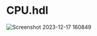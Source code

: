 # CPU.hdl
![Screenshot 2023-12-17 160849](https://github.com/Anam-Ashraf7/nand2tetris-Part1/assets/139621294/8ff3fdd7-f6f4-46a7-82b5-718f34329315)
